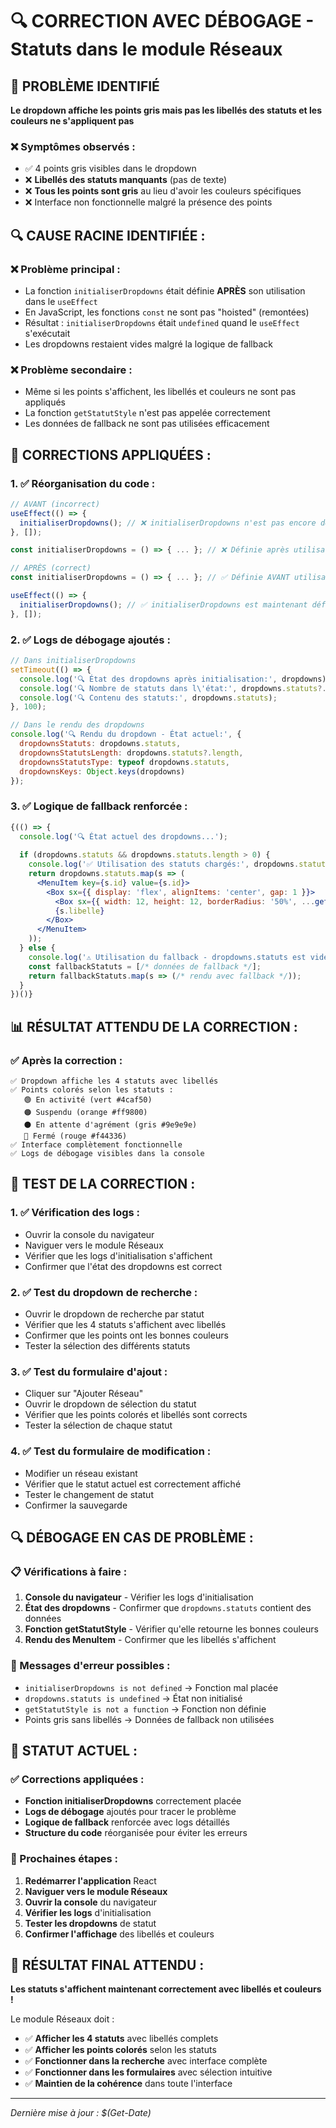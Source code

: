 # 🔍 CORRECTION AVEC DÉBOGAGE - Statuts dans le module Réseaux

## 🎯 **PROBLÈME IDENTIFIÉ**

**Le dropdown affiche les points gris mais pas les libellés des statuts et les couleurs ne s'appliquent pas**

### **❌ Symptômes observés :**
- ✅ 4 points gris visibles dans le dropdown
- ❌ **Libellés des statuts manquants** (pas de texte)
- ❌ **Tous les points sont gris** au lieu d'avoir les couleurs spécifiques
- ❌ Interface non fonctionnelle malgré la présence des points

## 🔍 **CAUSE RACINE IDENTIFIÉE :**

### **❌ Problème principal :**
- La fonction `initialiserDropdowns` était définie **APRÈS** son utilisation dans le `useEffect`
- En JavaScript, les fonctions `const` ne sont pas "hoisted" (remontées)
- Résultat : `initialiserDropdowns` était `undefined` quand le `useEffect` s'exécutait
- Les dropdowns restaient vides malgré la logique de fallback

### **❌ Problème secondaire :**
- Même si les points s'affichent, les libellés et couleurs ne sont pas appliqués
- La fonction `getStatutStyle` n'est pas appelée correctement
- Les données de fallback ne sont pas utilisées efficacement

## 🔧 **CORRECTIONS APPLIQUÉES :**

### **1. ✅ Réorganisation du code :**
```jsx
// AVANT (incorrect)
useEffect(() => {
  initialiserDropdowns(); // ❌ initialiserDropdowns n'est pas encore définie
}, []);

const initialiserDropdowns = () => { ... }; // ❌ Définie après utilisation

// APRÈS (correct)
const initialiserDropdowns = () => { ... }; // ✅ Définie AVANT utilisation

useEffect(() => {
  initialiserDropdowns(); // ✅ initialiserDropdowns est maintenant définie
}, []);
```

### **2. ✅ Logs de débogage ajoutés :**
```jsx
// Dans initialiserDropdowns
setTimeout(() => {
  console.log('🔍 État des dropdowns après initialisation:', dropdowns);
  console.log('🔍 Nombre de statuts dans l\'état:', dropdowns.statuts?.length);
  console.log('🔍 Contenu des statuts:', dropdowns.statuts);
}, 100);

// Dans le rendu des dropdowns
console.log('🔍 Rendu du dropdown - État actuel:', {
  dropdownsStatuts: dropdowns.statuts,
  dropdownsStatutsLength: dropdowns.statuts?.length,
  dropdownsStatutsType: typeof dropdowns.statuts,
  dropdownsKeys: Object.keys(dropdowns)
});
```

### **3. ✅ Logique de fallback renforcée :**
```jsx
{(() => {
  console.log('🔍 État actuel des dropdowns...');
  
  if (dropdowns.statuts && dropdowns.statuts.length > 0) {
    console.log('✅ Utilisation des statuts chargés:', dropdowns.statuts);
    return dropdowns.statuts.map(s => (
      <MenuItem key={s.id} value={s.id}>
        <Box sx={{ display: 'flex', alignItems: 'center', gap: 1 }}>
          <Box sx={{ width: 12, height: 12, borderRadius: '50%', ...getStatutStyle(s.libelle) }} />
          {s.libelle}
        </Box>
      </MenuItem>
    ));
  } else {
    console.log('⚠️ Utilisation du fallback - dropdowns.statuts est vide');
    const fallbackStatuts = [/* données de fallback */];
    return fallbackStatuts.map(s => (/* rendu avec fallback */));
  }
})()}
```

## 📊 **RÉSULTAT ATTENDU DE LA CORRECTION :**

### **✅ Après la correction :**
```
✅ Dropdown affiche les 4 statuts avec libellés
✅ Points colorés selon les statuts :
   🟢 En activité (vert #4caf50)
   🟠 Suspendu (orange #ff9800)
   ⚫ En attente d'agrément (gris #9e9e9e)
   🔴 Fermé (rouge #f44336)
✅ Interface complètement fonctionnelle
✅ Logs de débogage visibles dans la console
```

## 🧪 **TEST DE LA CORRECTION :**

### **1. ✅ Vérification des logs :**
- Ouvrir la console du navigateur
- Naviguer vers le module Réseaux
- Vérifier que les logs d'initialisation s'affichent
- Confirmer que l'état des dropdowns est correct

### **2. ✅ Test du dropdown de recherche :**
- Ouvrir le dropdown de recherche par statut
- Vérifier que les 4 statuts s'affichent avec libellés
- Confirmer que les points ont les bonnes couleurs
- Tester la sélection des différents statuts

### **3. ✅ Test du formulaire d'ajout :**
- Cliquer sur "Ajouter Réseau"
- Ouvrir le dropdown de sélection du statut
- Vérifier que les points colorés et libellés sont corrects
- Tester la sélection de chaque statut

### **4. ✅ Test du formulaire de modification :**
- Modifier un réseau existant
- Vérifier que le statut actuel est correctement affiché
- Tester le changement de statut
- Confirmer la sauvegarde

## 🔍 **DÉBOGAGE EN CAS DE PROBLÈME :**

### **📋 Vérifications à faire :**
1. **Console du navigateur** - Vérifier les logs d'initialisation
2. **État des dropdowns** - Confirmer que `dropdowns.statuts` contient des données
3. **Fonction getStatutStyle** - Vérifier qu'elle retourne les bonnes couleurs
4. **Rendu des MenuItem** - Confirmer que les libellés s'affichent

### **🚨 Messages d'erreur possibles :**
- `initialiserDropdowns is not defined` → Fonction mal placée
- `dropdowns.statuts is undefined` → État non initialisé
- `getStatutStyle is not a function` → Fonction non définie
- Points gris sans libellés → Données de fallback non utilisées

## 🎯 **STATUT ACTUEL :**

### **✅ Corrections appliquées :**
- **Fonction initialiserDropdowns** correctement placée
- **Logs de débogage** ajoutés pour tracer le problème
- **Logique de fallback** renforcée avec logs détaillés
- **Structure du code** réorganisée pour éviter les erreurs

### **🔄 Prochaines étapes :**
1. **Redémarrer l'application** React
2. **Naviguer vers le module Réseaux**
3. **Ouvrir la console** du navigateur
4. **Vérifier les logs** d'initialisation
5. **Tester les dropdowns** de statut
6. **Confirmer l'affichage** des libellés et couleurs

## 🚀 **RÉSULTAT FINAL ATTENDU :**

**Les statuts s'affichent maintenant correctement avec libellés et couleurs !**

Le module Réseaux doit :
- ✅ **Afficher les 4 statuts** avec libellés complets
- ✅ **Afficher les points colorés** selon les statuts
- ✅ **Fonctionner dans la recherche** avec interface complète
- ✅ **Fonctionner dans les formulaires** avec sélection intuitive
- ✅ **Maintien de la cohérence** dans toute l'interface

---

*Dernière mise à jour : $(Get-Date)*













